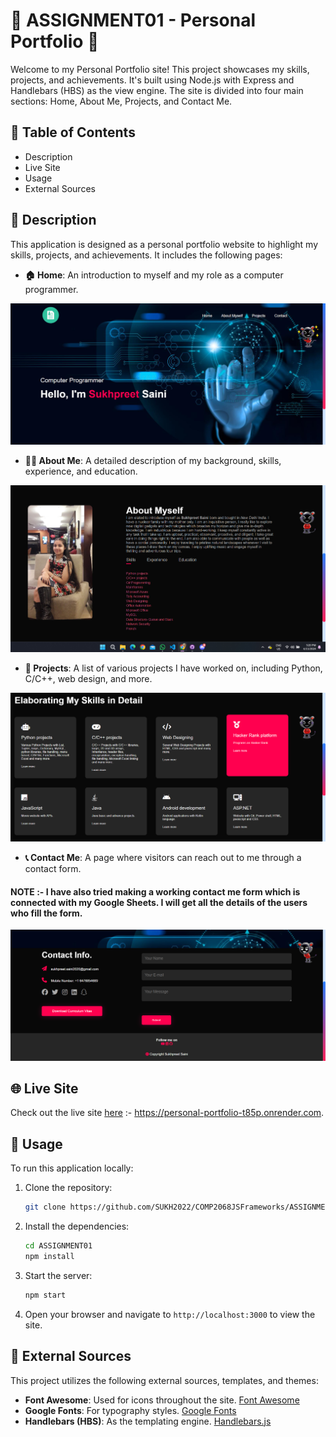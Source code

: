 # 🌟 ASSIGNMENT01 - Personal Portfolio 🌟

Welcome to my Personal Portfolio site! This project showcases my skills, projects, and achievements. It's built using Node.js with Express and Handlebars (HBS) as the view engine. The site is divided into four main sections: Home, About Me, Projects, and Contact Me.

## 📑 Table of Contents

- Description
- Live Site
- Usage
- External Sources

## 📝 Description

This application is designed as a personal portfolio website to highlight my skills, projects, and achievements. It includes the following pages:

- **🏠 Home**: An introduction to myself and my role as a computer programmer.

![🏠 Home Page](public/images/screenshot1.png)

- **🙋‍♂️ About Me**: A detailed description of my background, skills, experience, and education.

![🙋‍♂️ About Me Page](public/images/screenshot2.png)

- **💼 Projects**: A list of various projects I have worked on, including Python, C/C++, web design, and more.

![💼 Projects Page](public/images/screenshot3.png)

- **📞 Contact Me**: A page where visitors can reach out to me through a contact form.

#### NOTE :- I have also tried making a working contact me form which is connected with my Google Sheets. I will get all the details of the users who fill the form.


![📞 Contact Me Page](public/images/screenshot5.png)

## 🌐 Live Site

Check out the live site [here](https://personal-portfolio-t85p.onrender.com) :- https://personal-portfolio-t85p.onrender.com.

## 🚀 Usage

To run this application locally:

1. Clone the repository:

    ```bash
    git clone https://github.com/SUKH2022/COMP2068JSFrameworks/ASSIGNMENT01.git
    ```

2. Install the dependencies:

    ```bash
    cd ASSIGNMENT01
    npm install
    ```

3. Start the server:

    ```bash
    npm start
    ```

4. Open your browser and navigate to `http://localhost:3000` to view the site.

## 🔗 External Sources

This project utilizes the following external sources, templates, and themes:

- **Font Awesome**: Used for icons throughout the site. [Font Awesome](https://fontawesome.com/)
- **Google Fonts**: For typography styles. [Google Fonts](https://fonts.google.com/)
- **Handlebars (HBS)**: As the templating engine. [Handlebars.js](https://handlebarsjs.com/)

